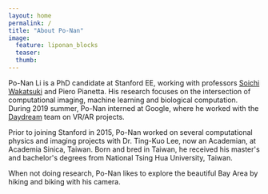 ```yaml
---
layout: home
permalink: /
title: "About Po-Nan"
image:
  feature: liponan_blocks
  teaser:
  thumb:
---
```



Po-Nan Li is a PhD candidate at Stanford EE, working with professors [Soichi Wakatsuki](http://med.stanford.edu/wakatsukilab.html) and Piero Pianetta. His research focuses on the intersection of computational imaging, machine learning and biological computation.
During 2019 summer, Po-Nan interned at Google, where he worked with the [Daydream](https://vr.google.com/daydream/) team on VR/AR projects.

Prior to joining Stanford in 2015, Po-Nan worked on several computational physics and imaging projects with Dr. Ting-Kuo Lee, now an Academian, at Academia Sinica, Taiwan. Born and bred in Taiwan, he received his master's and bachelor's degrees from National Tsing Hua University, Taiwan.

When not doing research, Po-Nan likes to explore the beautiful Bay Area by hiking and biking with his camera.
